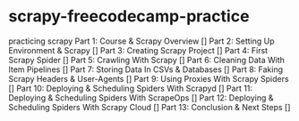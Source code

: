 # scrapy-freecodecamp-practice
practicing scrapy 
Part 1: Course & Scrapy Overview []
Part 2: Setting Up Environment & Scrapy []
Part 3: Creating Scrapy Project []
Part 4: First Scrapy Spider []
Part 5: Crawling With Scrapy []
Part 6: Cleaning Data With Item Pipelines []
Part 7: Storing Data In CSVs & Databases []
Part 8: Faking Scrapy Headers & User-Agents []
Part 9: Using Proxies With Scrapy Spiders []
Part 10: Deploying & Scheduling Spiders With Scrapyd []
Part 11: Deploying & Scheduling Spiders With ScrapeOps []
Part 12: Deploying & Scheduling Spiders With Scrapy Cloud []
Part 13: Conclusion & Next Steps []
